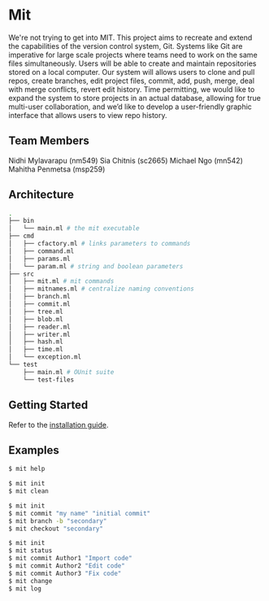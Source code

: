# Mit
We're not trying to get into MIT. This project aims to recreate and extend the capabilities of the version control system, Git. Systems like Git are imperative for large scale projects where teams need to work on the same files simultaneously. Users will be able to create and maintain repositories stored on a local computer. Our system will allows users to clone and pull repos, create branches, edit project files, commit, add, push, merge, deal with merge conflicts, revert edit history. Time permitting, we would like to expand the system to store projects in an actual database, allowing for true multi-user collaboration, and we’d like to develop a user-friendly graphic interface that allows users to view repo history.

## Team Members
Nidhi Mylavarapu (nm549)
Sia Chitnis (sc2665)
Michael Ngo (mn542)
Mahitha Penmetsa (msp259)

## Architecture
```bash
.
├── bin
│   └── main.ml # the mit executable
├── cmd
│   ├── cfactory.ml # links parameters to commands
│   ├── command.ml
│   ├── params.ml 
│   └── param.ml # string and boolean parameters
├── src
│   ├── mit.ml # mit commands
│   ├── mitnames.ml # centralize naming conventions
│   ├── branch.ml 
│   ├── commit.ml
│   ├── tree.ml
│   ├── blob.ml 
│   ├── reader.ml
│   ├── writer.ml
│   ├── hash.ml
│   ├── time.ml
│   └── exception.ml
└── test
    ├── main.ml # OUnit suite
    └── test-files
```

## Getting Started
Refer to the [installation guide](INSTALL.md).

## Examples
```bash
$ mit help
```

```bash
$ mit init
$ mit clean
```

```bash
$ mit init
$ mit commit "my name" "initial commit"
$ mit branch -b "secondary"
$ mit checkout "secondary" 
```

```bash
$ mit init
$ mit status
$ mit commit Author1 "Import code"
$ mit commit Author2 "Edit code"
$ mit commit Author3 "Fix code"
$ mit change
$ mit log
```

